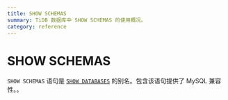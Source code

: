 ```yaml
---
title: SHOW SCHEMAS
summary: TiDB 数据库中 SHOW SCHEMAS 的使用概况。
category: reference
---
```


# SHOW SCHEMAS

`SHOW SCHEMAS` 语句是 [`SHOW DATABASES`](/reference/sql/statements/show-databases.md) 的别名。包含该语句提供了 MySQL 兼容性。。

